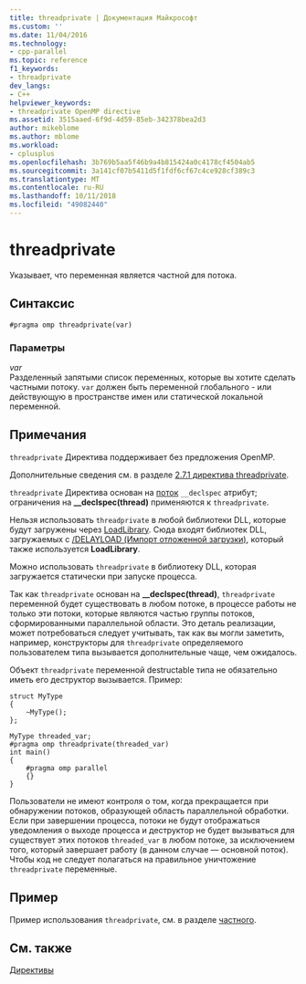 ```yaml
---
title: threadprivate | Документация Майкрософт
ms.custom: ''
ms.date: 11/04/2016
ms.technology:
- cpp-parallel
ms.topic: reference
f1_keywords:
- threadprivate
dev_langs:
- C++
helpviewer_keywords:
- threadprivate OpenMP directive
ms.assetid: 3515aaed-6f9d-4d59-85eb-342378bea2d3
author: mikeblome
ms.author: mblome
ms.workload:
- cplusplus
ms.openlocfilehash: 3b769b5aa5f46b9a4b815424a0c4178cf4504ab5
ms.sourcegitcommit: 3a141cf07b5411d5f1fdf6cf67c4ce928cf389c3
ms.translationtype: MT
ms.contentlocale: ru-RU
ms.lasthandoff: 10/11/2018
ms.locfileid: "49082440"
---
```

# <a name="threadprivate"></a>threadprivate

Указывает, что переменная является частной для потока.

## <a name="syntax"></a>Синтаксис

```
#pragma omp threadprivate(var)
```

### <a name="parameters"></a>Параметры

*var*<br/>
Разделенный запятыми список переменных, которые вы хотите сделать частными потоку. `var` должен быть переменной глобального - или действующую в пространстве имен или статической локальной переменной.

## <a name="remarks"></a>Примечания

`threadprivate` Директива поддерживает без предложения OpenMP.

Дополнительные сведения см. в разделе [2.7.1 директива threadprivate](../../../parallel/openmp/2-7-1-threadprivate-directive.md).

`threadprivate` Директива основан на [поток](../../../cpp/thread.md) `__declspec` атрибут; ограничения на **__declspec(thread)** применяются к `threadprivate`.

Нельзя использовать `threadprivate` в любой библиотеки DLL, которые будут загружены через [LoadLibrary](/windows/desktop/api/libloaderapi/nf-libloaderapi-loadlibrarya).  Сюда входят библиотек DLL, загружаемых с [/DELAYLOAD (Импорт отложенной загрузки)](../../../build/reference/delayload-delay-load-import.md), который также используется **LoadLibrary**.

Можно использовать `threadprivate` в библиотеку DLL, которая загружается статически при запуске процесса.

Так как `threadprivate` основан на **__declspec(thread)**, `threadprivate` переменной будет существовать в любом потоке, в процессе работы не только эти потоки, которые являются частью группы потоков, сформированными параллельной области.  Это деталь реализации, может потребоваться следует учитывать, так как вы могли заметить, например, конструкторы для `threadprivate` определяемого пользователем типа вызывается дополнительные чаще, чем ожидалось.

Объект `threadprivate` переменной destructable типа не обязательно иметь его деструктор вызывается.  Пример:

```
struct MyType
{
    ~MyType();
};

MyType threaded_var;
#pragma omp threadprivate(threaded_var)
int main()
{
    #pragma omp parallel
    {}
}
```

Пользователи не имеют контроля о том, когда прекращается при обнаружении потоков, образующей область параллельной обработки.  Если при завершении процесса, потоки не будут отображаться уведомления о выходе процесса и деструктор не будет вызываться для существует этих потоков `threaded_var` в любом потоке, за исключением того, который завершает работу (в данном случае — основной поток).  Чтобы код не следует полагаться на правильное уничтожение `threadprivate` переменные.

## <a name="example"></a>Пример

Пример использования `threadprivate`, см. в разделе [частного](../../../parallel/openmp/reference/private-openmp.md).

## <a name="see-also"></a>См. также

[Директивы](../../../parallel/openmp/reference/openmp-directives.md)